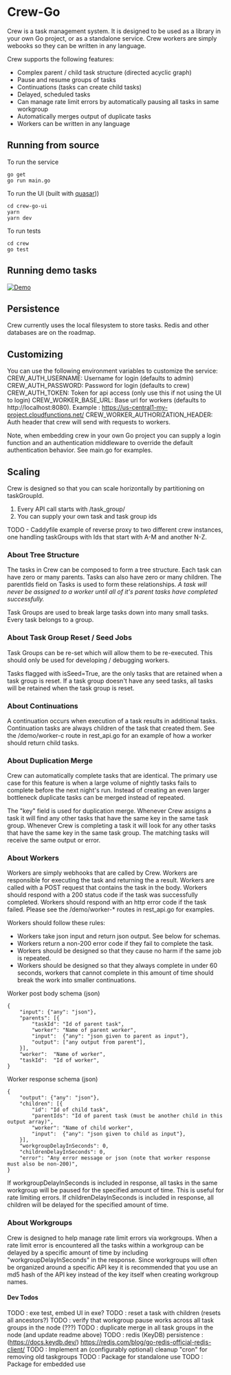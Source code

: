 # Crew-Go

Crew is a task management system. It is designed to be used as a library in your own Go project, or as a standalone service. Crew workers are simply webooks so they can be written in any language.

Crew supports the following features:
- Complex parent / child task structure (directed acyclic graph)
- Pause and resume groups of tasks
- Continuations (tasks can create child tasks)
- Delayed, scheduled tasks
- Can manage rate limit errors by automatically pausing all tasks in same workgroup
- Automatically merges output of duplicate tasks
- Workers can be written in any language

## Running from source

To run the service

```
go get
go run main.go
```

To run the UI (built with [quasar](https://quasar.dev/)))

```
cd crew-go-ui
yarn
yarn dev
```

To run tests

```
cd crew
go test
```

## Running demo tasks

[![Demo](https://cdn.loom.com/sessions/thumbnails/853e0cf55e514df99a8dc6eeddcc3c00-with-play.gif)](https://www.loom.com/share/853e0cf55e514df99a8dc6eeddcc3c00)

## Persistence

Crew currently uses the local filesystem to store tasks. Redis and other databases are on the roadmap.

## Customizing

You can use the following environment variables to customize the service:
CREW_AUTH_USERNAME: Username for login (defaults to admin)
CREW_AUTH_PASSWORD: Password for login (defaults to crew)
CREW_AUTH_TOKEN: Token for api access (only use this if not using the UI to login)
CREW_WORKER_BASE_URL: Base url for workers (defaults to http://localhost:8080).  Example : https://us-central1-my-project.cloudfunctions.net/
CREW_WORKER_AUTHORIZATION_HEADER: Auth header that crew will send with requests to workers.

Note, when embedding crew in your own Go project you can supply a login function and an authentication middleware to override the default authentication behavior. See main.go for examples.

## Scaling

Crew is designed so that you can scale horizontally by partitioning on taskGroupId.
1) Every API call starts with /task_group/<taskGroupId>
2) You can supply your own task and task group ids

TODO - Caddyfile example of reverse proxy to two different crew instances, one handling taskGroups with Ids that start with A-M and another N-Z.

### About Tree Structure

The tasks in Crew can be composed to form a tree structure.  Each task can have zero or many parents. Tasks can also have zero or many children.  The parentIds field on Tasks is used to form these relationships.  *A task will never be assigned to a worker until all of it's parent tasks have completed successfully.*

Task Groups are used to break large tasks down into many small tasks.  Every task belongs to a group.

### About Task Group Reset / Seed Jobs

Task Groups can be re-set which will allow them to be re-executed.  This should only be used for developing / debugging workers. 

Tasks flagged with isSeed=True, are the only tasks that are retained when a task group is reset.  If a task group doesn't have any seed tasks, all tasks will be retained when the task group is reset.

### About Continuations

A continuation occurs when execution of a task results in additional tasks.  Continuation tasks are always children of the task that created them. See the /demo/worker-c route in rest_api.go for an example of how a worker should return child tasks.

### About Duplication Merge

Crew can automatically complete tasks that are identical.  The primary use case for this feature is when a large volume of nightly tasks fails to complete before the next night's run.  Instead of creating an even larger bottleneck duplicate tasks can be merged instead of repeated.

The "key" field is used for duplication merge.  Whenever Crew assigns a task it will find any other tasks that have the same key in the same task group. Whenever Crew is completing a task it will look for any other tasks that have the same key in the same task group.  The matching tasks will receive the same output or error.

### About Workers

Workers are simply webhooks that are called by Crew.  Workers are responsible for executing the task and returning the a result.  Workers are called with a POST request that contains the task in the body. Workers should respond with a 200 status code if the task was successfully completed.  Workers should respond with an http error code if the task failed. Please see the /demo/worker-* routes in rest_api.go for examples.

Workers should follow these rules:
* Workers take json input and return json output. See below for schemas.
* Workers return a non-200 error code if they fail to complete the task.
* Workers should be designed so that they cause no harm if the same job is repeated.
* Workers should be designed so that they always complete in under 60 seconds, workers that cannot complete in this amount of time should break the work into smaller continuations.

Worker post body schema (json)

```
{
    "input": {"any": "json"},
    "parents": [{
        "taskId": "Id of parent task",
        "worker": "Name of parent worker",
        "input":  {"any": "json given to parent as input"},
        "output": ["any output from parent"],
    }],
    "worker":  "Name of worker",
    "taskId":  "Id of worker",
}
```

Worker response schema (json)

```
{
    "output": {"any": "json"},
    "children": [{
        "id": "Id of child task",
        "parentIds": "Id of parent task (must be another child in this output array)",
        "worker": "Name of child worker",
        "input":  {"any": "json given to child as input"},
    }],
	"workgroupDelayInSeconds": 0,
    "childrenDelayInSeconds": 0,
    "error": "Any error message or json (note that worker response must also be non-200)",
}
```

If workgroupDelayInSeconds is included in response, all tasks in the same workgroup will be paused for the specified amount of time.  This is useful for rate limiting errors.
If childrenDelayInSeconds is included in response, all children will be delayed for the specified amount of time.

### About Workgroups

Crew is designed to help manage rate limit errors via workgroups.  When a rate limit error is encountered all the tasks within a workgroup can be delayed by a specific amount of time by including "workgroupDelayInSeconds" in the response.  Since workgroups will often be organized around a specific API key it is recommended that you use an md5 hash of the API key instead of the key itself when creating workgroup names.

#### Dev Todos

TODO : exe test, embed UI in exe?
TODO : reset a task with children (resets all ancestors?)
TODO : verify that workgroup pause works across all task groups in the node (???)
TODO : duplicate merge in all task groups in the node (and update readme above)
TODO : redis (KeyDB) persistence : (https://docs.keydb.dev/) https://redis.com/blog/go-redis-official-redis-client/ 
TODO : Implement an (configurably optional) cleanup "cron" for removing old taskgroups
TODO : Package for standalone use
TODO : Package for embedded use
